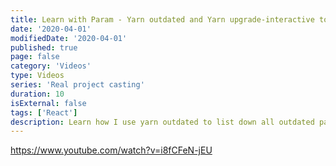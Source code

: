 ```yaml
---
title: Learn with Param - Yarn outdated and Yarn upgrade-interactive to update all the outdated packages
date: '2020-04-01'
modifiedDate: '2020-04-01'
published: true
page: false
category: 'Videos'
type: Videos
series: 'Real project casting'
duration: 10
isExternal: false
tags: ['React']
description: Learn how I use yarn outdated to list down all outdated packages. Also how I used yarn upgrade-interactive to update all the outdated packages.
---
```


https://www.youtube.com/watch?v=i8fCFeN-jEU
